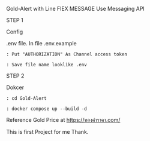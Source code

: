 Gold-Alert with Line FlEX MESSAGE Use Messaging API

STEP 1

  Config
  
  .env file. In file .env.example
  
    : Put "AUTHORIZATION" As Channel access token

    : Save file name looklike .env
  
STEP 2

  Dokcer
  
    : cd Gold-Alert
    
    : docker compose up --build -d
    

Reference Gold Price at https://ทองคำราคา.com/

This is first Project for me Thank.
